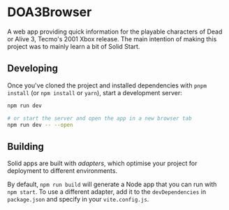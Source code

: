 # DOA3Browser

A web app providing quick information for the playable characters of Dead or Alive 3, Tecmo's 2001 Xbox release. The main intention of making this project was to mainly learn a bit of Solid Start.

## Developing

Once you've cloned the project and installed dependencies with `pnpm install` (or `npm install` or `yarn`), start a development server:

```bash
npm run dev

# or start the server and open the app in a new browser tab
npm run dev -- --open
```

## Building

Solid apps are built with _adapters_, which optimise your project for deployment to different environments.

By default, `npm run build` will generate a Node app that you can run with `npm start`. To use a different adapter, add it to the `devDependencies` in `package.json` and specify in your `vite.config.js`.